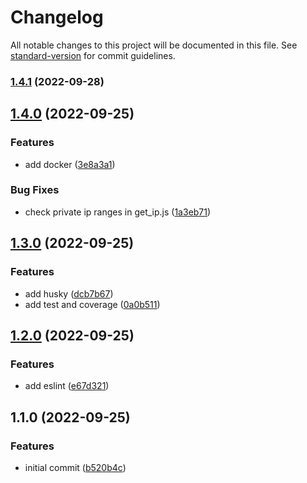 # Changelog

All notable changes to this project will be documented in this file. See [standard-version](https://github.com/conventional-changelog/standard-version) for commit guidelines.

### [1.4.1](https://github.com/WASD6570/teco/compare/v1.4.0...v1.4.1) (2022-09-28)

## [1.4.0](https://github.com/WASD6570/teco/compare/v1.3.0...v1.4.0) (2022-09-25)


### Features

* add docker ([3e8a3a1](https://github.com/WASD6570/teco/commit/3e8a3a1084748fa61a7df413e7ae017f7d6bf328))


### Bug Fixes

* check private ip ranges in get_ip.js ([1a3eb71](https://github.com/WASD6570/teco/commit/1a3eb71e89f17a8cbcc0ca0f1d36e46d41ebab0d))

## [1.3.0](https://github.com/WASD6570/teco/compare/v1.2.0...v1.3.0) (2022-09-25)


### Features

* add husky ([dcb7b67](https://github.com/WASD6570/teco/commit/dcb7b676f5ff59799d8ebfb2cea992ec553618f5))
* add test and coverage ([0a0b511](https://github.com/WASD6570/teco/commit/0a0b511be15f3810b1467e598cd7776fac2aa654))

## [1.2.0](https://github.com/WASD6570/teco/compare/v1.1.0...v1.2.0) (2022-09-25)


### Features

* add eslint ([e67d321](https://github.com/WASD6570/teco/commit/e67d321b5a83bb348b1acce192032c67996dcca8))

## 1.1.0 (2022-09-25)


### Features

* initial commit ([b520b4c](https://github.com/WASD6570/teco/commit/b520b4ce15af855ebf56c213e5cb59d34b0f63b8))
